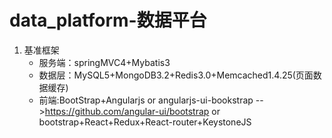 # data_platform-数据平台
1. 基准框架
    * 服务端：springMVC4+Mybatis3
    * 数据层：MySQL5+MongoDB3.2+Redis3.0+Memcached1.4.25(页面数据缓存)
    * 前端:BootStrap+Angularjs
        or
        angularjs-ui-bookstrap -->https://github.com/angular-ui/bootstrap
        or
        bootstrap+React+Redux+React-router+KeystoneJS
        
